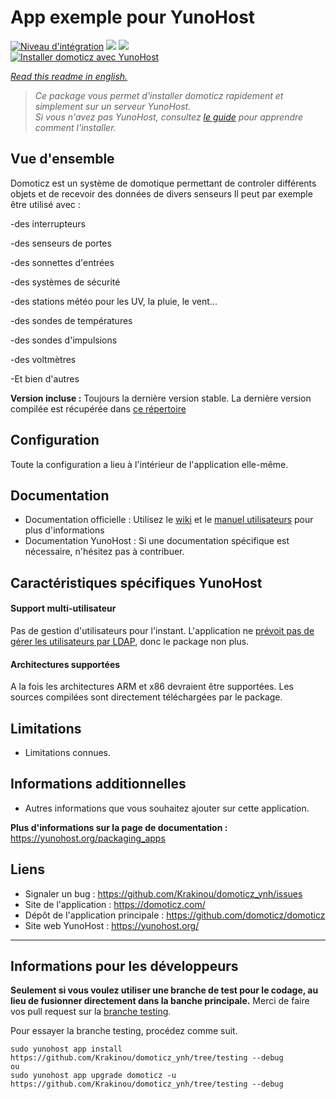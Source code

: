 # App exemple pour YunoHost

[![Niveau d'intégration](https://dash.yunohost.org/integration/domoticz.svg)](https://dash.yunohost.org/appci/app/domoticz) ![](https://ci-apps.yunohost.org/ci/badges/domoticz.status.svg) ![](https://ci-apps.yunohost.org/ci/badges/domoticz.maintain.svg)  
[![Installer domoticz avec YunoHost](https://install-app.yunohost.org/install-with-yunohost.png)](https://install-app.yunohost.org/?app=domoticz)

*[Read this readme in english.](./README.md)* 

> *Ce package vous permet d'installer domoticz rapidement et simplement sur un serveur YunoHost.  
Si vous n'avez pas YunoHost, consultez [le guide](https://yunohost.org/#/install) pour apprendre comment l'installer.*

## Vue d'ensemble
Domoticz est un système de domotique permettant de controler différents objets et de recevoir des données de divers senseurs
Il peut par exemple être utilisé avec :

-des interrupteurs

-des senseurs de portes

-des sonnettes d'entrées

-des systèmes de sécurité

-des stations météo pour les UV, la pluie, le vent...

-des sondes de températures

-des sondes d'impulsions

-des voltmètres

-Et bien d'autres

**Version incluse :** Toujours la dernière version stable. La dernière version compilée est récupérée dans [ce répertoire](https://releases.domoticz.com/releases/?dir=./beta)


## Configuration

Toute la configuration a lieu à l'intérieur de l'application elle-même.

## Documentation

 * Documentation officielle : Utilisez le [wiki](https://www.domoticz.com/wiki/Main_Page) et le  [manuel utilisateurs](https://www.domoticz.com/DomoticzManual.pdf) pour plus d'informations
 * Documentation YunoHost : Si une documentation spécifique est nécessaire, n'hésitez pas à contribuer.

## Caractéristiques spécifiques YunoHost

#### Support multi-utilisateur

Pas de gestion d'utilisateurs pour l'instant.
L'application ne [prévoit pas de gérer les utilisateurs par LDAP](https://github.com/domoticz/domoticz/issues/838), donc le package non plus.

#### Architectures supportées

A la fois les architectures ARM et x86 devraient être supportées.
Les sources compilées sont directement téléchargées par le package.

## Limitations

* Limitations connues.

## Informations additionnelles

* Autres informations que vous souhaitez ajouter sur cette application.

**Plus d'informations sur la page de documentation :**  
https://yunohost.org/packaging_apps

## Liens

 * Signaler un bug : https://github.com/Krakinou/domoticz_ynh/issues
 * Site de l'application : https://domoticz.com/
 * Dépôt de l'application principale : https://github.com/domoticz/domoticz
 * Site web YunoHost : https://yunohost.org/

---

Informations pour les développeurs
----------------

**Seulement si vous voulez utiliser une branche de test pour le codage, au lieu de fusionner directement dans la banche principale.**
Merci de faire vos pull request sur la [branche testing](https://github.com/YunoHost-Apps/domoticz_ynh/tree/testing).

Pour essayer la branche testing, procédez comme suit.
```
sudo yunohost app install https://github.com/Krakinou/domoticz_ynh/tree/testing --debug
ou
sudo yunohost app upgrade domoticz -u https://github.com/Krakinou/domoticz_ynh/tree/testing --debug
```
